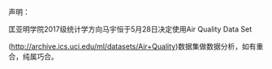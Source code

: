 声明：

匡亚明学院2017级统计学方向马宇恒于5月28日决定使用Air Quality Data Set 

(http://archive.ics.uci.edu/ml/datasets/Air+Quality)数据集做数据分析，如有重合，纯属巧合。
